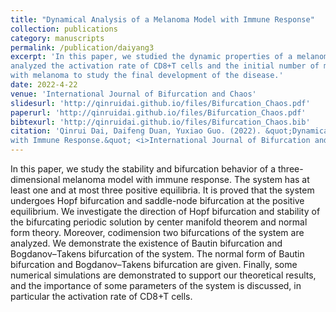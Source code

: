 ```yaml
---
title: "Dynamical Analysis of a Melanoma Model with Immune Response"
collection: publications
category: manuscripts
permalink: /publication/daiyang3
excerpt: 'In this paper, we studied the dynamic properties of a melanoma model with immune response. We
analyzed the activation rate of CD8+T cells and the initial number of melanoma cells in patients
with melanoma to study the final development of the disease.'
date: 2022-4-22
venue: 'International Journal of Bifurcation and Chaos'
slidesurl: 'http://qinruidai.github.io/files/Bifurcation_Chaos.pdf'
paperurl: 'http://qinruidai.github.io/files/Bifurcation_Chaos.pdf'
bibtexurl: 'http://qinruidai.github.io/files/Bifurcation_Chaos.bib'
citation: 'Qinrui Dai, Daifeng Duan, Yuxiao Guo. (2022). &quot;Dynamical Analysis of a Melanoma Model
with Immune Response.&quot; <i>International Journal of Bifurcation and Chaos</i>. 32(9), 2250129.'
---
```

In this paper, we study the stability and bifurcation behavior of a three-dimensional melanoma
model with immune response. The system has at least one and at most three positive equilibria. It
is proved that the system undergoes Hopf bifurcation and saddle-node bifurcation at the positive
equilibrium. We investigate the direction of Hopf bifurcation and stability of the bifurcating
periodic solution by center manifold theorem and normal form theory. Moreover, codimension
two bifurcations of the system are analyzed. We demonstrate the existence of Bautin bifurcation
and Bogdanov–Takens bifurcation of the system. The normal form of Bautin bifurcation and
Bogdanov–Takens bifurcation are given. Finally, some numerical simulations are demonstrated
to support our theoretical results, and the importance of some parameters of the system is
discussed, in particular the activation rate of CD8+T cells.
